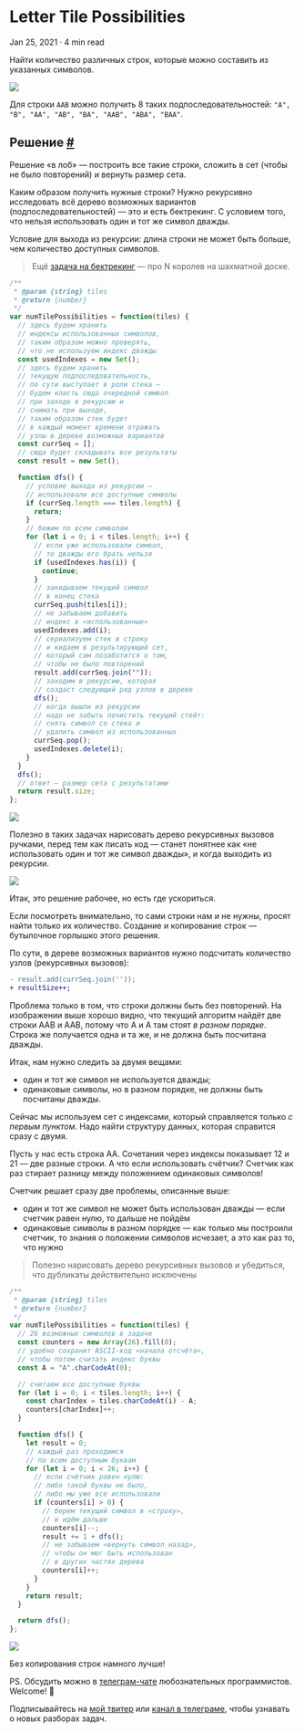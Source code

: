 Letter Tile Possibilities
=========================

Jan 25, 2021 · 4 min read

Найти количество различных строк, которые можно составить из указанных символов.

![](/images/letter-tiles-possibilities--ex.jpg)

Для строки `AAB` можно получить 8 таких подпоследовательностей: `"A", "B", "AA", "AB", "BA", "AAB", "ABA", "BAA"`.

Решение [#](#решение)
---------------------

Решение «в лоб» — построить все такие строки, сложить в сет (чтобы не было повторений) и вернуть размер сета.

Каким образом получить нужные строки? Нужно рекурсивно исследовать всё дерево возможных вариантов (подпоследовательностей) — это и есть бектрекинг. С условием того, что нельзя использовать один и тот же символ дважды.

Условие для выхода из рекурсии: длина строки не может быть больше, чем количество доступных символов.

> Ещё [задача на бектрекинг](/posts/n-queens.md) — про N королев на шахматной доске.

```js
/**
 * @param {string} tiles
 * @return {number}
 */
var numTilePossibilities = function(tiles) {
  // здесь будем хранить
  // индексы использованных символов,
  // таким образом можно проверять,
  // что не используем индекс дважды
  const usedIndexes = new Set();
  // здесь будем хранить
  // текущую подпоследовательность,
  // по сути выступает в роли стека —
  // будем класть сюда очередной символ
  // при заходе в рекурсию и
  // снимать при выходе,
  // таким образом стек будет
  // в каждый момент времени отражать
  // узлы в дереве возможных вариантов
  const currSeq = [];
  // сюда будет складывать все результаты
  const result = new Set();

  function dfs() {
    // условие выхода из рекурсии —
    // использовали все доступные символы
    if (currSeq.length === tiles.length) {
      return;
    }
    // бежим по всем символам
    for (let i = 0; i < tiles.length; i++) {
      // если уже использовали символ,
      // то дважды его брать нельзя
      if (usedIndexes.has(i)) {
        continue;
      }
      // закидываем текущий символ
      // в конец стека
      currSeq.push(tiles[i]);
      // не забываем добавить
      // индекс в «использованные»
      usedIndexes.add(i);
      // сериализуем стек в строку
      // и кидаем в результирующий сет,
      // который сам позаботится о том,
      // чтобы не было повторений
      result.add(currSeq.join(""));
      // заходим в рекурсию, которая
      // создаст следующий ряд узлов в дереве
      dfs();
      // когда вышли из рекурсии
      // надо не забыть почистить текущий стейт:
      // снять символ со стека и
      // удалить символ из использованных
      currSeq.pop();
      usedIndexes.delete(i);
    }
  }
  dfs();
  // ответ — размер сета с результатами
  return result.size;
};
```
    

![](/images/letter-tiles-possibilities--tree.jpg)

Полезно в таких задачах нарисовать дерево рекурсивных вызовов ручками, перед тем как писать код — станет понятнее как «не использовать один и тот же символ дважды», и когда выходить из рекурсии.

![](/images/letter-tiles-possibilities--sol1.jpg)

Итак, это решение рабочее, но есть где ускориться.

Если посмотреть внимательно, то сами строки нам и не нужны, просят найти только их количество. Создание и копирование строк — бутылочное горлышко этого решения.

По сути, в дереве возможных вариантов нужно подсчитать количество узлов (рекурсивных вызовов):

```diff
- result.add(currSeq.join(''));
+ resultSize++;
```
    

Проблема только в том, что строки должны быть без повторений. На изображении выше хорошо видно, что текущий алгоритм найдёт две строки AAB и AAB, потому что A и A там стоят _в разном порядке_. Строка же получается одна и та же, и не должна быть посчитана дважды.

Итак, нам нужно следить за двумя вещами:

*   один и тот же символ не используется дважды;
*   одинаковые символы, но в разном порядке, не должны быть посчитаны дважды.

Сейчас мы используем сет с индексами, который справляется только _с первым пунктом_. Надо найти структуру данных, которая справится сразу с двумя.

Пусть у нас есть строка AA. Сочетания через индексы показывает 12 и 21 — две разные строки. А что если использовать счётчик? Счетчик как раз стирает разницу между положением одинаковых символов!

Счетчик решает сразу две проблемы, описанные выше:

*   один и тот же символ не может быть использован дважды — если счетчик равен нулю, то дальше не пойдём
*   одинаковые символы в разном порядке — как только мы построили счетчик, то знания о положении символов исчезает, а это как раз то, что нужно

> Полезно нарисовать дерево рекурсивных вызовов и убедиться, что дубликаты действительно исключены

```js
/**
 * @param {string} tiles
 * @return {number}
 */
var numTilePossibilities = function(tiles) {
  // 26 возможных символов в задаче
  const counters = new Array(26).fill(0);
  // удобно сохранит ASCII-код «начала отсчёта»,
  // чтобы потом считать индекс буквы
  const A = "A".charCodeAt(0);

  // считаем все доступные буквы
  for (let i = 0; i < tiles.length; i++) {
    const charIndex = tiles.charCodeAt(i) - A;
    counters[charIndex]++;
  }

  function dfs() {
    let result = 0;
    // каждый раз проходимся
    // по всем доступным буквам
    for (let i = 0; i < 26; i++) {
      // если счётчик равен нулю:
      // либо такой буквы не было,
      // либо мы уже все использовали
      if (counters[i] > 0) {
        // берем текущий символ в «строку»,
        // и идём дальше
        counters[i]--;
        result += 1 + dfs();
        // не забываем «вернуть символ назад»,
        // чтобы он мог быть использован
        // в других частях дерева
        counters[i]++;
      }
    }
    return result;
  }

  return dfs();
};
```
    

![](/images/letter-tiles-possibilities--sol2.jpg)

Без копирования строк намного лучше!

PS. Обсудить можно в [телеграм-чате](https://t.me/ctci_chat_ru) любознательных программистов. Welcome! 🤗

Подписывайтесь на [мой твитер](https://twitter.com/vitkarpov) или [канал в телеграме](https://t.me/coding_interviews), чтобы узнавать о новых разборах задач.